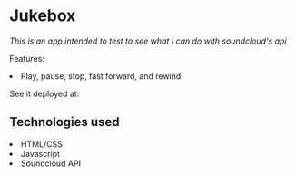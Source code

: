 # Jukebox

*This is an app intended to test to see what I can do with soundcloud's api*

Features:
<li>Play, pause, stop, fast forward, and rewind</li>

See it deployed at:

## Technologies used
<li>HTML/CSS</li>
<li>Javascript</li>
<li>Soundcloud API</li>
